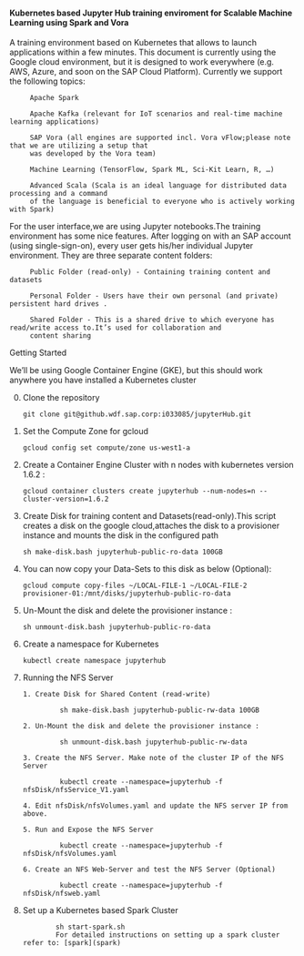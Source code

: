 #### Kubernetes based Jupyter Hub training enviroment for Scalable Machine Learning using Spark and Vora

A training environment based on Kubernetes that allows to launch applications within a few minutes. This document is currently
using the Google cloud environment, but it is designed to work everywhere (e.g. AWS, Azure, and soon on the SAP Cloud Platform).
Currently we support the  following topics:

         Apache Spark
         
         Apache Kafka (relevant for IoT scenarios and real-time machine learning applications)
         
         SAP Vora (all engines are supported incl. Vora vFlow;please note that we are utilizing a setup that
         was developed by the Vora team)
        
         Machine Learning (TensorFlow, Spark ML, Sci-Kit Learn, R, …)
         
         Advanced Scala (Scala is an ideal language for distributed data processing and a command
         of the language is beneficial to everyone who is actively working with Spark)
          
For the user interface,we are using Jupyter notebooks.The training environment has some nice features. After logging on with
an SAP account (using single-sign-on), every user gets his/her individual Jupyter environment.
They are  three separate content folders:
 
         Public Folder (read-only) - Containing training content and datasets
         
         Personal Folder - Users have their own personal (and private) persistent hard drives .
         
         Shared Folder - This is a shared drive to which everyone has read/write access to.It’s used for collaboration and 
         content sharing
         
Getting Started

 We’ll be using Google Container Engine (GKE), but this should work anywhere you have installed a Kubernetes cluster
 
  0. Clone the repository 
  
         git clone git@github.wdf.sap.corp:i033085/jupyterHub.git
         
  1. Set the Compute Zone for gcloud
  
         gcloud config set compute/zone us-west1-a
 
  2. Create a Container Engine Cluster with n nodes with kubernetes version 1.6.2 : 
  
         gcloud container clusters create jupyterhub --num-nodes=n --cluster-version=1.6.2
         
  3. Create Disk for training content and Datasets(read-only).This script creates a disk on the google cloud,attaches the disk to a provisioner instance and mounts the disk in the configured path
  
         sh make-disk.bash jupyterhub-public-ro-data 100GB
 
  4. You can now copy your Data-Sets to this disk as below (Optional): 
  
         gcloud compute copy-files ~/LOCAL-FILE-1 ~/LOCAL-FILE-2 provisioner-01:/mnt/disks/jupyterhub-public-ro-data 
         
  5. Un-Mount the disk and delete the provisioner instance :
  
         sh unmount-disk.bash jupyterhub-public-ro-data
  
  6. Create a namespace for Kubernetes
  
         kubectl create namespace jupyterhub 
         
  7. Running the NFS Server
  
         1. Create Disk for Shared Content (read-write)
  
                  sh make-disk.bash jupyterhub-public-rw-data 100GB
  
         2. Un-Mount the disk and delete the provisioner instance :
  
                  sh unmount-disk.bash jupyterhub-public-rw-data
                  
         3. Create the NFS Server. Make note of the cluster IP of the NFS Server 
         
                  kubectl create --namespace=jupyterhub -f nfsDisk/nfsService_V1.yaml
                 
         4. Edit nfsDisk/nfsVolumes.yaml and update the NFS server IP from above.
         
         5. Run and Expose the NFS Server
         
                  kubectl create --namespace=jupyterhub -f nfsDisk/nfsVolumes.yaml
                  
         6. Create an NFS Web-Server and test the NFS Server (Optional)
         
                  kubectl create --namespace=jupyterhub -f nfsDisk/nfsweb.yaml
                  
                  
   8. Set up a Kubernetes based Spark Cluster
   
                  sh start-spark.sh 
                  For detailed instructions on setting up a spark cluster refer to: [spark](spark)
         
                  
                  
         
                  
         
         
                  
         
         
         
         
     
